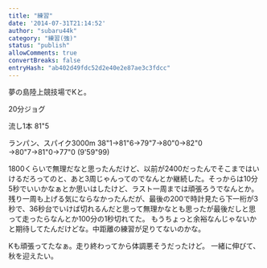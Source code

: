 ```yaml
---
title: "練習"
date: '2014-07-31T21:14:52'
author: "subaru44k"
category: "練習(強)"
status: "publish"
allowComments: true
convertBreaks: false
entryHash: "ab402d49fdc52d2e40e2e87ae3c3fdcc"
---
```

夢の島陸上競技場でKと。

20分ジョグ

流し1本
81"5

ランパン、スパイク3000m
38"1→81"6→79"7→80"0→82"0
→80"7→81"0→77"0
(9'59"99)

1800くらいで無理だなと思ったんだけど、以前が2400だったんでそこまではいけるだろってのと、あと3周じゃんってのでなんとか継続した。そっからは10分5秒でいいかなぁとか思いはしたけど、ラスト一周までは頑張ろうでなんとか。
残り一周も上げる気にならなかったんだが、最後の200で時計見たら下一桁が3秒で、36秒台でいけば切れるんだと思って無理かなとも思ったが最後だしと思って走ったらなんとか100分の1秒切れてた。
もうちょっと余裕なんじゃないかと期待してたんだけどな。中距離の練習が足りてないのかな。

Kも頑張ってたなぁ。走り終わってから体調悪そうだったけど。
一緒に伸びて、秋を迎えたい。
